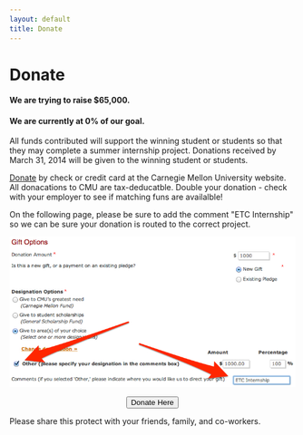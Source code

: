```yaml
---
layout: default
title: Donate
---
```


# Donate

#### We are trying to raise **$65,000**.  
#### We are currently at **0%** of our goal.

All funds contributed will support the winning student or students so that they may complete a summer internship project.  Donations received by March 31, 2014 will be given to the winning student or students. 
 
[Donate](https://securelb.imodules.com/s/1410/giving/form.aspx?sid=1410&gid=1&pgid=382&cid=990&appealcode=A1640) by check or credit card at the Carnegie Mellon University website.  All donacations to CMU are tax-deducatble.  Double your donation - check with your employer to see if matching funs are availalble! 
 
On the following page, please be sure to add the comment "ETC Internship" so we can be sure your donation is routed to the correct project.

<div align="center">

  <div>
    <img class="imageRoundBorder" src="/images/giftPage.jpg"></img>
  </div>

  <p></p>

  <div class="btn-group">
    <button onclick="window.location='https://securelb.imodules.com/s/1410/giving/form.aspx?sid=1410&amp;gid=1&amp;pgid=382&amp;cid=990&amp;appealcode=A1640'" class="btn-primary btn-large">Donate Here</button>
  </div>
</div>

Please share this protect with your friends, family, and co-workers.